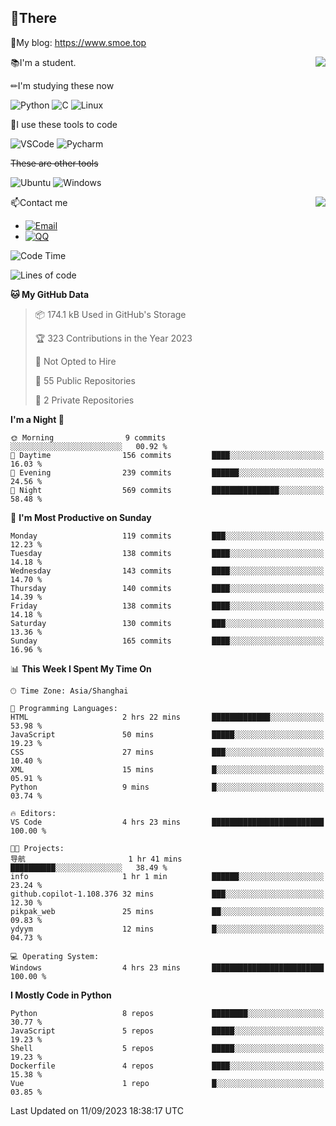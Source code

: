 
## 👏There

📰My blog: https://www.smoe.top

<img align="right" src="https://github-readme-stats.vercel.app/api/top-langs/?username=AkashiCoin"/>


📚I'm a student.

✏I'm studying these now

![Python](https://img.shields.io/badge/-Python-blue?style=flat-square&logo=Python&logoColor=fff)
![C](https://img.shields.io/badge/-C-585858?style=flat-square&logo=C&logoColor=fff)
![Linux](https://img.shields.io/badge/-Linux-black?style=flat-square&logo=Linux&logoColor=fff)

🔨I use these tools to code

![VSCode](https://img.shields.io/badge/-VSCode-blue?style=flat-square&logo=visualstudiocode&logoColor=fff)
![Pycharm](https://img.shields.io/badge/-Pycharm-green?style=flat-square&logo=pycharm&logoColor=fff)

 ~~These are other tools~~

![Ubuntu](https://img.shields.io/badge/-Ubuntu-orange?style=flat-square&logo=Ubuntu&logoColor=fff)
![Windows](https://img.shields.io/badge/-Windows-blue?style=flat-square&logo=Windows&logoColor=fff)

<img align="right" src="https://github-readme-stats.vercel.app/api?username=AkashiCoin" />


📫Contact me

* [![Email](https://img.shields.io/badge/Email-l1040186796@gmail.com-1?style=social&logoColor=fff)](mailto:l1040186796@gmail.com)
* [![QQ](https://img.shields.io/badge/QQ-1040186796-1?style=social&logoColor=fff)](tencent://AddContact/?fromId=45&fromSubId=1&subcmd=all&uin=1040186796&website=www.oicqzone.com)

<!--START_SECTION:waka-->
![Code Time](http://img.shields.io/badge/Code%20Time-874%20hrs%2022%20mins-blue)

![Lines of code](https://img.shields.io/badge/From%20Hello%20World%20I%27ve%20Written-242.6%20thousand%20lines%20of%20code-blue)

**🐱 My GitHub Data** 

> 📦 174.1 kB Used in GitHub's Storage 
 > 
> 🏆 323 Contributions in the Year 2023
 > 
> 🚫 Not Opted to Hire
 > 
> 📜 55 Public Repositories 
 > 
> 🔑 2 Private Repositories 
 > 
**I'm a Night 🦉** 

```text
🌞 Morning                9 commits           ░░░░░░░░░░░░░░░░░░░░░░░░░   00.92 % 
🌆 Daytime                156 commits         ████░░░░░░░░░░░░░░░░░░░░░   16.03 % 
🌃 Evening                239 commits         ██████░░░░░░░░░░░░░░░░░░░   24.56 % 
🌙 Night                  569 commits         ███████████████░░░░░░░░░░   58.48 % 
```
📅 **I'm Most Productive on Sunday** 

```text
Monday                   119 commits         ███░░░░░░░░░░░░░░░░░░░░░░   12.23 % 
Tuesday                  138 commits         ████░░░░░░░░░░░░░░░░░░░░░   14.18 % 
Wednesday                143 commits         ████░░░░░░░░░░░░░░░░░░░░░   14.70 % 
Thursday                 140 commits         ████░░░░░░░░░░░░░░░░░░░░░   14.39 % 
Friday                   138 commits         ████░░░░░░░░░░░░░░░░░░░░░   14.18 % 
Saturday                 130 commits         ███░░░░░░░░░░░░░░░░░░░░░░   13.36 % 
Sunday                   165 commits         ████░░░░░░░░░░░░░░░░░░░░░   16.96 % 
```


📊 **This Week I Spent My Time On** 

```text
🕑︎ Time Zone: Asia/Shanghai

💬 Programming Languages: 
HTML                     2 hrs 22 mins       █████████████░░░░░░░░░░░░   53.98 % 
JavaScript               50 mins             █████░░░░░░░░░░░░░░░░░░░░   19.23 % 
CSS                      27 mins             ███░░░░░░░░░░░░░░░░░░░░░░   10.40 % 
XML                      15 mins             █░░░░░░░░░░░░░░░░░░░░░░░░   05.91 % 
Python                   9 mins              █░░░░░░░░░░░░░░░░░░░░░░░░   03.74 % 

🔥 Editors: 
VS Code                  4 hrs 23 mins       █████████████████████████   100.00 % 

🐱‍💻 Projects: 
导航                       1 hr 41 mins        ██████████░░░░░░░░░░░░░░░   38.49 % 
info                     1 hr 1 min          ██████░░░░░░░░░░░░░░░░░░░   23.24 % 
github.copilot-1.108.376 32 mins             ███░░░░░░░░░░░░░░░░░░░░░░   12.30 % 
pikpak_web               25 mins             ██░░░░░░░░░░░░░░░░░░░░░░░   09.83 % 
ydyym                    12 mins             █░░░░░░░░░░░░░░░░░░░░░░░░   04.73 % 

💻 Operating System: 
Windows                  4 hrs 23 mins       █████████████████████████   100.00 % 
```

**I Mostly Code in Python** 

```text
Python                   8 repos             ████████░░░░░░░░░░░░░░░░░   30.77 % 
JavaScript               5 repos             █████░░░░░░░░░░░░░░░░░░░░   19.23 % 
Shell                    5 repos             █████░░░░░░░░░░░░░░░░░░░░   19.23 % 
Dockerfile               4 repos             ████░░░░░░░░░░░░░░░░░░░░░   15.38 % 
Vue                      1 repo              █░░░░░░░░░░░░░░░░░░░░░░░░   03.85 % 
```




 Last Updated on 11/09/2023 18:38:17 UTC
<!--END_SECTION:waka-->
